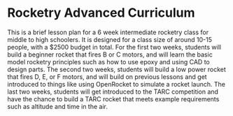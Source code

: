 # Rocketry Advanced Curriculum

This is a brief lesson plan for a 6 week intermediate rocketry class for middle to high schoolers. It is designed for a class size of around 10-15 people, with a $2500 budget in total. For the first two weeks, students will build a beginner rocket that fires B or C motors, and will learn the basic model rocketry principles such as how to use epoxy and using CAD to design parts. The second two weeks, students will build a low power rocket that fires D, E, or F motors, and will build on previous lessons and get introduced to things like using OpenRocket to simulate a rocket launch. The last two weeks, students will get introduced to the TARC competition and have the chance to build a TARC rocket that meets example requirements such as altitude and time in the air. 
